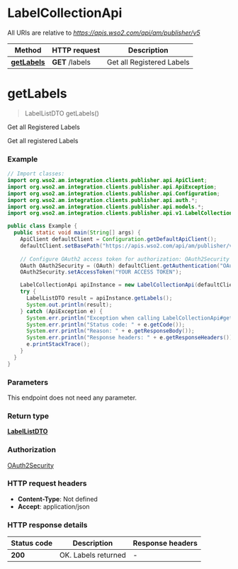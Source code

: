 # LabelCollectionApi

All URIs are relative to *https://apis.wso2.com/api/am/publisher/v5*

Method | HTTP request | Description
------------- | ------------- | -------------
[**getLabels**](LabelCollectionApi.md#getLabels) | **GET** /labels | Get all Registered Labels


<a name="getLabels"></a>
# **getLabels**
> LabelListDTO getLabels()

Get all Registered Labels

Get all registered Labels 

### Example
```java
// Import classes:
import org.wso2.am.integration.clients.publisher.api.ApiClient;
import org.wso2.am.integration.clients.publisher.api.ApiException;
import org.wso2.am.integration.clients.publisher.api.Configuration;
import org.wso2.am.integration.clients.publisher.api.auth.*;
import org.wso2.am.integration.clients.publisher.api.models.*;
import org.wso2.am.integration.clients.publisher.api.v1.LabelCollectionApi;

public class Example {
  public static void main(String[] args) {
    ApiClient defaultClient = Configuration.getDefaultApiClient();
    defaultClient.setBasePath("https://apis.wso2.com/api/am/publisher/v5");
    
    // Configure OAuth2 access token for authorization: OAuth2Security
    OAuth OAuth2Security = (OAuth) defaultClient.getAuthentication("OAuth2Security");
    OAuth2Security.setAccessToken("YOUR ACCESS TOKEN");

    LabelCollectionApi apiInstance = new LabelCollectionApi(defaultClient);
    try {
      LabelListDTO result = apiInstance.getLabels();
      System.out.println(result);
    } catch (ApiException e) {
      System.err.println("Exception when calling LabelCollectionApi#getLabels");
      System.err.println("Status code: " + e.getCode());
      System.err.println("Reason: " + e.getResponseBody());
      System.err.println("Response headers: " + e.getResponseHeaders());
      e.printStackTrace();
    }
  }
}
```

### Parameters
This endpoint does not need any parameter.

### Return type

[**LabelListDTO**](LabelListDTO.md)

### Authorization

[OAuth2Security](../README.md#OAuth2Security)

### HTTP request headers

 - **Content-Type**: Not defined
 - **Accept**: application/json

### HTTP response details
| Status code | Description | Response headers |
|-------------|-------------|------------------|
**200** | OK. Labels returned  |  -  |

